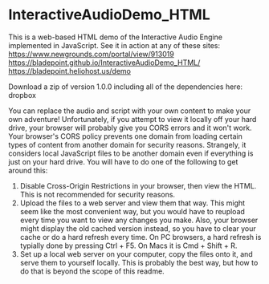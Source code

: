 # InteractiveAudioDemo_HTML
This is a web-based HTML demo of the Interactive Audio Engine implemented in JavaScript. See it in action at any of these sites:  
https://www.newgrounds.com/portal/view/913019  
https://bladepoint.github.io/InteractiveAudioDemo_HTML/  
https://bladepoint.heliohost.us/demo

Download a zip of version 1.0.0 including all of the dependencies here:  
dropbox  

You can replace the audio and script with your own content to make your own adventure! Unfortunately, if you attempt to view it locally off your hard drive, your browser will probably give you CORS errors and it won't work. Your browser's CORS policy prevents one domain from loading certain types of content from another domain for security reasons. Strangely, it considers local JavaScript files to be another domain even if everything is just on your hard drive. You will have to do one of the following to get around this:
1. Disable Cross-Origin Restrictions in your browser, then view the HTML. This is not recommended for security reasons.
2. Upload the files to a web server and view them that way. This might seem like the most convenient way, but you would have to reupload every time you want to view any changes you make. Also, your browser might display the old cached version instead, so you have to clear your cache or do a hard refresh every time. On PC browsers, a hard refresh is typially done by pressing Ctrl + F5. On Macs it is Cmd + Shift + R.
3. Set up a local web server on your computer, copy the files onto it, and serve them to yourself locally. This is probably the best way, but how to do that is beyond the scope of this readme.
